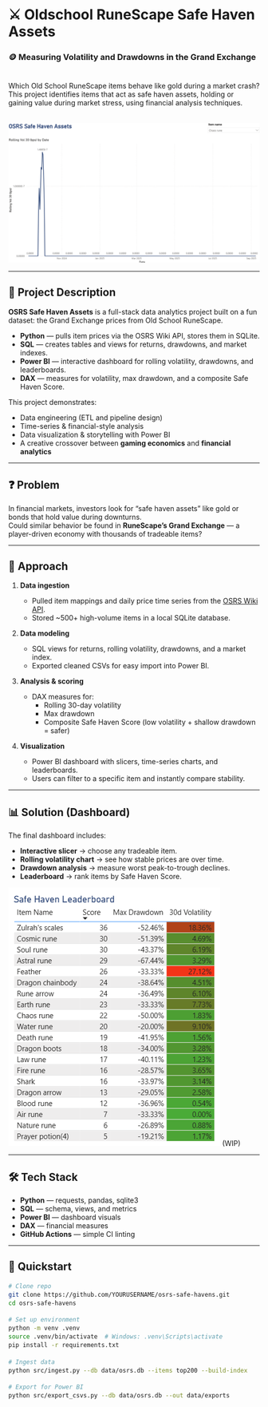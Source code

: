 # ⚔️ Oldschool RuneScape Safe Haven Assets
### 🪙 Measuring Volatility and Drawdowns in the Grand Exchange
<br>
Which Old School RuneScape items behave like gold during a market crash?  
This project identifies items that act as safe haven assets, holding or gaining value during market stress, using financial analysis techniques.
<br><br>

![Dashboard Screenshot](docs/dashboard.png)

---

## 📄 Project Description
**OSRS Safe Haven Assets** is a full-stack data analytics project built on a fun dataset: the Grand Exchange prices from Old School RuneScape.  

- **Python** — pulls item prices via the OSRS Wiki API, stores them in SQLite.  
- **SQL** — creates tables and views for returns, drawdowns, and market indexes.  
- **Power BI** — interactive dashboard for rolling volatility, drawdowns, and leaderboards.  
- **DAX** — measures for volatility, max drawdown, and a composite Safe Haven Score.  

This project demonstrates:  
- Data engineering (ETL and pipeline design)  
- Time-series & financial-style analysis  
- Data visualization & storytelling with Power BI  
- A creative crossover between **gaming economics** and **financial analytics**  

---

## ❓ Problem
In financial markets, investors look for “safe haven assets” like gold or bonds that hold value during downturns.  
Could similar behavior be found in **RuneScape’s Grand Exchange** — a player-driven economy with thousands of tradeable items?

---

## 🔎 Approach
1. **Data ingestion**  
   - Pulled item mappings and daily price time series from the [OSRS Wiki API](https://prices.runescape.wiki/).  
   - Stored ~500+ high-volume items in a local SQLite database.  

2. **Data modeling**  
   - SQL views for returns, rolling volatility, drawdowns, and a market index.  
   - Exported cleaned CSVs for easy import into Power BI.  

3. **Analysis & scoring**  
   - DAX measures for:  
     - Rolling 30-day volatility  
     - Max drawdown  
     - Composite Safe Haven Score (low volatility + shallow drawdown = safer)  

4. **Visualization**  
   - Power BI dashboard with slicers, time-series charts, and leaderboards.  
   - Users can filter to a specific item and instantly compare stability.  

---

## 📊 Solution (Dashboard)
The final dashboard includes:  
- **Interactive slicer** → choose any tradeable item.  
- **Rolling volatility chart** → see how stable prices are over time.  
- **Drawdown analysis** → measure worst peak-to-trough declines.  
- **Leaderboard** → rank items by Safe Haven Score.  

![Leaderboard Screenshot](docs/leaderboard.png) (WIP)

---

## 🛠️ Tech Stack
- **Python** — requests, pandas, sqlite3  
- **SQL** — schema, views, and metrics  
- **Power BI** — dashboard visuals  
- **DAX** — financial measures  
- **GitHub Actions** — simple CI linting  

---

## 🚀 Quickstart
```bash
# Clone repo
git clone https://github.com/YOURUSERNAME/osrs-safe-havens.git
cd osrs-safe-havens

# Set up environment
python -m venv .venv
source .venv/bin/activate  # Windows: .venv\Scripts\activate
pip install -r requirements.txt

# Ingest data
python src/ingest.py --db data/osrs.db --items top200 --build-index

# Export for Power BI
python src/export_csvs.py --db data/osrs.db --out data/exports
